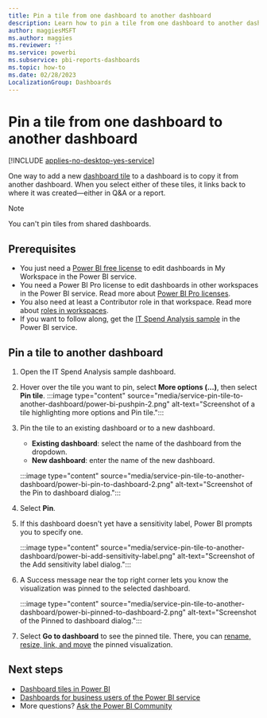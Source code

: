 ```yaml
---
title: Pin a tile from one dashboard to another dashboard
description: Learn how to pin a tile from one dashboard to another dashboard in the Power BI service using the IT Spend Analysis sample.
author: maggiesMSFT
ms.author: maggies
ms.reviewer: ''
ms.service: powerbi
ms.subservice: pbi-reports-dashboards
ms.topic: how-to
ms.date: 02/28/2023
LocalizationGroup: Dashboards
---
```

# Pin a tile from one dashboard to another dashboard

[!INCLUDE [applies-no-desktop-yes-service](../includes/applies-no-desktop-yes-service.md)]

One way to add a new [dashboard tile](../consumer/end-user-tiles.md) to a dashboard is to copy it from another dashboard. When you select either of these tiles, it links back to where it was created&mdash;either in Q&A or a report.

> [!NOTE]
> You can't pin tiles from shared dashboards.

## Prerequisites

- You just need a [Power BI free license](../consumer/end-user-features.md) to edit dashboards in My Workspace in the Power BI service.
- You need a Power BI Pro license to edit dashboards in other workspaces in the Power BI service. Read more about [Power BI Pro licenses](../fundamentals/service-self-service-signup-purchase-for-power-bi.md).
- You also need at least a Contributor role in that workspace. Read more about [roles in workspaces](../collaborate-share/service-roles-new-workspaces.md).
- If you want to follow along, get the [IT Spend Analysis sample](sample-it-spend.md#get-the-built-in-sample) in the Power BI service.

## Pin a tile to another dashboard

1. Open the IT Spend Analysis sample dashboard.
1. Hover over the tile you want to pin, select **More options (...)**, then select **Pin tile**.
    :::image type="content" source="media/service-pin-tile-to-another-dashboard/power-bi-pushpin-2.png" alt-text="Screenshot of a tile highlighting more options and Pin tile.":::
1. Pin the tile to an existing dashboard or to a new dashboard.

   * **Existing dashboard**: select the name of the dashboard from the dropdown.
   * **New dashboard**: enter the name of the new dashboard.

    :::image type="content" source="media/service-pin-tile-to-another-dashboard/power-bi-pin-to-dashboard-2.png" alt-text="Screenshot of the Pin to dashboard dialog.":::

1. Select **Pin**.

1. If this dashboard doesn't yet have a sensitivity label, Power BI prompts you to specify one.

    :::image type="content" source="media/service-pin-tile-to-another-dashboard/power-bi-add-sensitivity-label.png" alt-text="Screenshot of the Add sensitivity label dialog.":::

1. A Success message near the top right corner lets you know the visualization was pinned to the selected dashboard.

    :::image type="content" source="media/service-pin-tile-to-another-dashboard/power-bi-pinned-to-dashboard-2.png" alt-text="Screenshot of the Pinned to dashboard dialog.":::

1. Select **Go to dashboard** to see the pinned tile. There, you can [rename, resize, link, and move](service-dashboard-edit-tile.md) the pinned visualization.

## Next steps

* [Dashboard tiles in Power BI](../consumer/end-user-tiles.md)  
* [Dashboards for business users of the Power BI service](../consumer/end-user-dashboards.md)  
* More questions? [Ask the Power BI Community](https://community.powerbi.com/)
